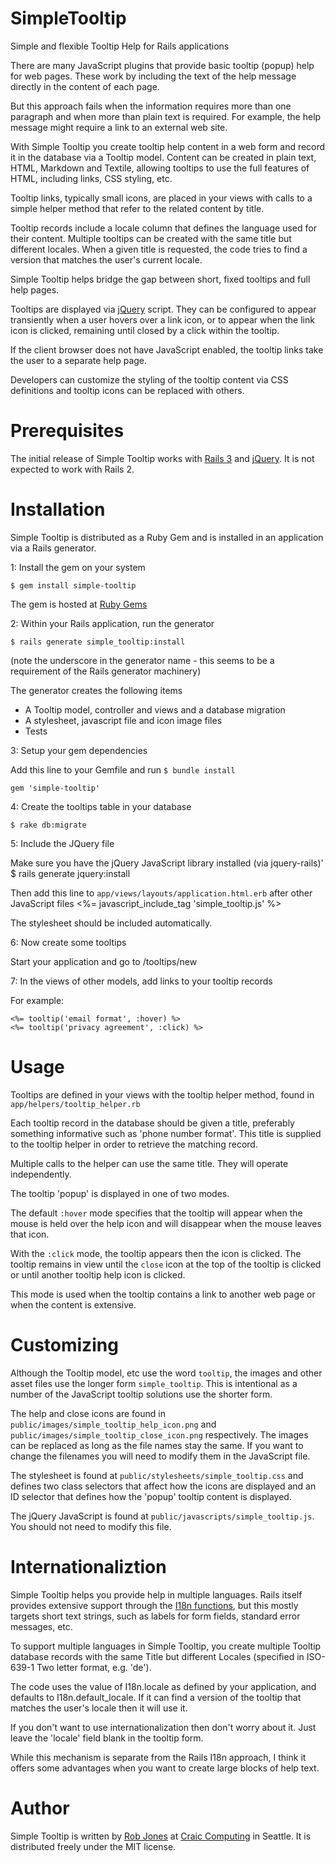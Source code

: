 SimpleTooltip
=============

Simple and flexible Tooltip Help for Rails applications

There are many JavaScript plugins that provide basic tooltip (popup) help for web pages. These work by including the 
text of the help message directly in the content of each page.

But this approach fails when the information requires more than one paragraph and when more than plain
text is required. For example, the help message might require a link to an external web site.

With Simple Tooltip you create tooltip help content in a web form and record it in the database via a Tooltip model.
Content can be created in plain text, HTML, Markdown and Textile, allowing tooltips to use the
full features of HTML, including links, CSS styling, etc.

Tooltip links, typically small icons, are placed in your views with calls to a simple helper method that refer 
to the related content by title.

Tooltip records include a locale column that defines the language used for their content. Multiple tooltips can
be created with the same title but different locales. When a given title is requested, the code tries to find
a version that matches the user's current locale.

Simple Tooltip helps bridge the gap between short, fixed tooltips and full help pages. 

Tooltips are displayed via [jQuery](http://jquery.com "jQuery") script. They can be configured to appear transiently when a user hovers over a link icon,
or to appear when the link icon is clicked, remaining until closed by a click within the tooltip.


If the client browser does not have JavaScript enabled, the tooltip links take the user to a separate help 
page.

Developers can customize the styling of the tooltip content via CSS definitions and tooltip icons can be replaced with others.


Prerequisites
=============

The initial release of Simple Tooltip works with [Rails 3](http://rubyonrails.org "Rails 3") and [jQuery](http://jquery.com "jQuery"). It is not expected to work with Rails 2.


Installation
============

Simple Tooltip is distributed as a Ruby Gem and is installed in an application via a Rails generator.

1: Install the gem on your system

	$ gem install simple-tooltip

The gem is hosted at [Ruby Gems](https://rubygems.org "Ruby Gems")

2: Within your Rails application, run the generator

	$ rails generate simple_tooltip:install

(note the underscore in the generator name - this seems to be a requirement of the Rails generator machinery)

The generator creates the following items

* A Tooltip model, controller and views and a database migration
* A stylesheet, javascript file and icon image files
* Tests

3: Setup your gem dependencies

Add this line to your Gemfile and run `$ bundle install`

	gem 'simple-tooltip'

4: Create the tooltips table in your database

	$ rake db:migrate

5: Include the JQuery file

Make sure you have the jQuery JavaScript library installed (via jquery-rails)'
	$ rails generate jquery:install

Then add this line to `app/views/layouts/application.html.erb` after other JavaScript files
	<%= javascript_include_tag 'simple_tooltip.js' %>

The stylesheet should be included automatically.

6: Now create some tooltips 

Start your application and go to /tooltips/new

7: In the views of other models, add links to your tooltip records

For example:

	<%= tooltip('email format', :hover) %>
	<%= tooltip('privacy agreement', :click) %>


Usage
=====

Tooltips are defined in your views with the tooltip helper method, found in `app/helpers/tooltip_helper.rb`

Each tooltip record in the database should be given a title, preferably something informative such as 'phone number format'.
This title is supplied to the tooltip helper in order to retrieve the matching record.

Multiple calls to the helper can use the same title. They will operate independently.

The tooltip 'popup' is displayed in one of two modes.

The default `:hover` mode specifies that the tooltip will appear when the mouse is held over the help icon and will
disappear when the mouse leaves that icon.

With the `:click` mode, the tooltip appears then the icon is clicked. The tooltip remains in view until the `close` icon at the 
top of the tooltip is clicked or until another tooltip help icon is clicked.

This mode is used when the tooltip contains a link to another web page or when the content is extensive.


Customizing
===========

Although the Tooltip model, etc use the word `tooltip`, the images and other asset files use the longer form `simple_tooltip`. This is
intentional as a number of the JavaScript tooltip solutions use the shorter form.

The help and close icons are found in `public/images/simple_tooltip_help_icon.png` and `public/images/simple_tooltip_close_icon.png`
respectively. The images can be replaced as long as the file names stay the same. If you want to change the filenames you will
need to modify them in the JavaScript file.

The stylesheet is found at `public/stylesheets/simple_tooltip.css` and defines two class selectors that affect how the icons are displayed and an ID selector that defines how the 'popup'
tooltip content is displayed.

The jQuery JavaScript is found at `public/javascripts/simple_tooltip.js`. You should not need to modify this file.


Internationaliztion
===================

Simple Tooltip helps you provide help in multiple languages. Rails itself provides extensive support through the <a href="http://guides.rubyonrails.org/i18n.html">I18n functions</a>, but this mostly targets short text strings, such as 
labels for form fields, standard error messages, etc.

To support multiple languages in Simple Tooltip, you create multiple Tooltip database records with the same Title but 
different Locales (specified in ISO-639-1 Two letter format, e.g. 'de').

The code uses the value of I18n.locale as defined by your application, and defaults to I18n.default_locale. If it can find
a version of the tooltip that matches the user's locale then it will use it. 

If you don't want to use internationalization then don't worry about it. Just leave the 'locale' field blank in the tooltip form.

While this mechanism is separate from the Rails I18n approach, I think it offers some advantages when you want to create 
large blocks of help text.

Author
======

Simple Tooltip is written by [Rob Jones](http://github.com/craic "Rob Jones") at [Craic Computing](http://craic.com "Craic Computing") in Seattle. It is distributed freely under the MIT license.





